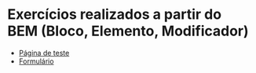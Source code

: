 # Exercícios realizados a partir do BEM (Bloco, Elemento, Modificador)

- [Página de teste](página.html)
- [Formulário](formulário.html)